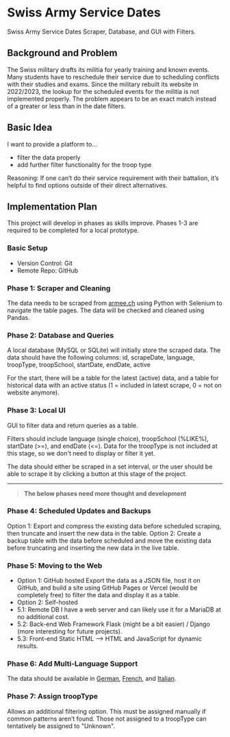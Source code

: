 # Swiss Army Service Dates

Swiss Army Service Dates Scraper, Database, and GUI with Filters.

## Background and Problem

The Swiss military drafts its militia for yearly training and known events.
Many students have to reschedule their service due to scheduling conflicts with their studies and exams.
Since the military rebuilt its website in 2022/2023, the lookup for the scheduled events for the militia is not implemented properly.
The problem appears to be an exact match instead of a greater or less than in the date filters.

## Basic Idea

I want to provide a platform to…
- filter the data properly
- add further filter functionality for the troop type

Reasoning: If one can’t do their service requirement with their battalion, it’s helpful to find options outside of their direct alternatives.

## Implementation Plan

This project will develop in phases as skills improve.
Phases 1-3 are required to be completed for a local prototype.

### Basic Setup

- Version Control: Git
- Remote Repo: GitHub

### Phase 1: Scraper and Cleaning

The data needs to be scraped from [armee.ch](https://www.armee.ch/de/aufgebotsdaten) using Python with Selenium to navigate the table pages.
The data will be checked and cleaned using Pandas.

### Phase 2: Database and Queries

A local database (MySQL or SQLite) will initially store the scraped data.
The data should have the following columns:
id, scrapeDate, language, troopType, troopSchool, startDate, endDate, active

For the start, there will be a table for the latest (active) data, and a table for historical data with an active status (1 = included in latest scrape, 0 = not on website anymore).

### Phase 3: Local UI

GUI to filter data and return queries as a table.

Filters should include language (single choice), troopSchool (%LIKE%), startDate (>=), and endDate (<=).
Data for the troopType is not included at this stage, so we don't need to display or filter it yet.

The data should either be scraped in a set interval, or the user should be able to scrape it by clicking a button at this stage of the project.

---
> **The below phases need more thought and development**

### Phase 4: Scheduled Updates and Backups

Option 1: Export and compress the existing data before scheduled scraping, then truncate and
insert the new data in the table.
Option 2: Create a backup table with the data before scheduled and move the existing data
before truncating and inserting the new data in the live table.

### Phase 5: Moving to the Web

- Option 1: GitHub hosted
Export the data as a JSON file, host it on GitHub, and build a site using GitHub Pages or
Vercel (would be completely free) to filter the data and display it as a table.
- Option 2: Self-hosted
- 5.1: Remote DB
I have a web server and can likely use it for a MariaDB at no additional cost.
- 5.2: Back-end Web Framework
Flask (might be a bit easier) / Django (more interesting for future projects).
- 5.3: Front-end
Static HTML --> HTML and JavaScript for dynamic results.

### Phase 6: Add Multi-Language Support

The data should be available in [German](https://www.armee.ch/de/aufgebotsdaten), [French](https://www.armee.ch/fr/dates-de-convocation), and [Italian](https://www.armee.ch/it/date-di-chiamata-in-servizio).

### Phase 7: Assign troopType

Allows an additional filtering option. This must be assigned manually if common patterns aren’t found.
Those not assigned to a troopType can tentatively be assigned to "Unknown".
